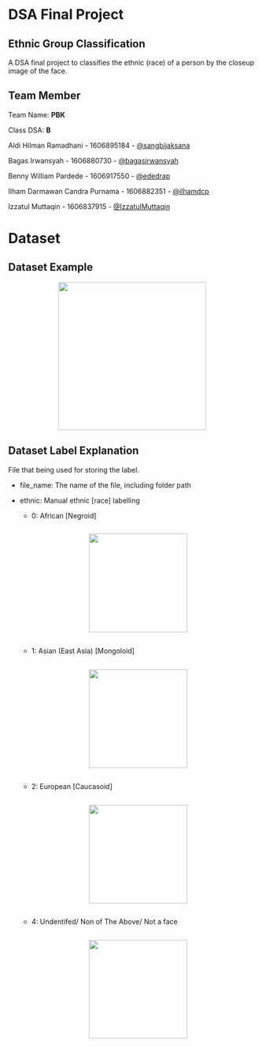 # DSA Final Project
## **Ethnic Group Classification**

A DSA final project to classifies the ethnic (race) of a person by the closeup image of the face.

## **Team Member**
Team Name: **PBK**

Class DSA: **B**

Aldi Hilman Ramadhani - 1606895184 - [@sangbijaksana](https://github.com/sangbijaksana)

Bagas Irwansyah - 1606880730 - [@bagasirwansyah](https://github.com/bagasirwansyah)

Benny William Pardede - 1606917550 - [@ededrap](https://github.com/ededrap)

Ilham Darmawan Candra Purnama - 1606882351 - [@ilhamdcp](https://github.com/ilhamdcp)

Izzatul Muttaqin - 1606837915 - [@IzzatulMuttaqin](https://github.com/IzzatulMuttaqin)

# Dataset

## Dataset Example

<div style="text-align:center">
<img src="https://i.ibb.co/xGf2P4r/Screenshot-from-2019-05-14-10-26-06.png" width="300" height="300">
</div>

## Dataset Label Explanation

File that being used for storing the label.

* file_name: The name of the file, including folder path
* ethnic: Manual ethnic [race] labelling
    * 0: African [Negroid]

    <div style="text-align:center; margin:3vw;">
    <img src="https://i.ibb.co/Stx9rsy/107288942-1-0.jpg" width="200" height="200">
    </div>

    * 1: Asian (East Asia) [Mongoloid]

    <div style="text-align:center; margin:3vw;">
    <img src="https://i.ibb.co/Vpp2DVN/288343911-2-0.jpg" width="200" height="200">
    </div>

    * 2: European [Caucasoid]

    <div style="text-align:center; margin:3vw;">
    <img src="https://i.ibb.co/fSJqWRj/117518507-1-0.jpg" width="200" height="200">
    </div>

    * 4: Undentifed/ Non of The Above/ Not a face

    <div style="text-align:center; margin:3vw;">
    <img src="https://i.ibb.co/9tvsp7W/160529391-1-1.jpg" width="200" height="200">
    </div>

